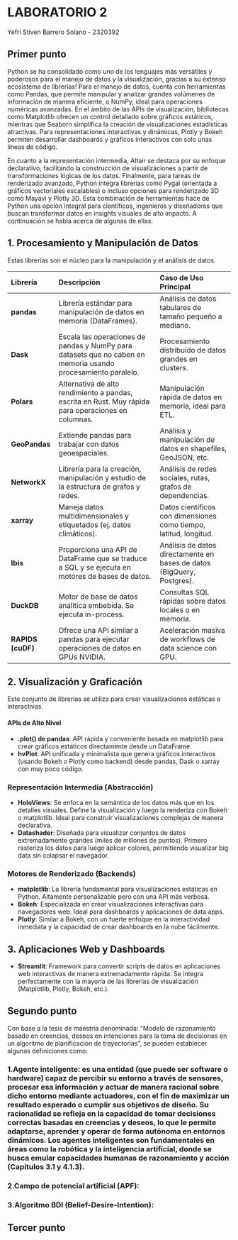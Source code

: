# LABORATORIO 2

Yefri Stiven Barrero Solano - 2320392

## Primer punto

Python se ha consolidado como uno de los lenguajes más versátiles y poderosos para el manejo de datos y la visualización, gracias a su extenso ecosistema de librerías! Para el manejo de datos, cuenta con herramientas como Pandas, que permite manipular y analizar grandes volúmenes de información de manera eficiente, o NumPy, ideal para operaciones numéricas avanzadas. En el ámbito de las APIs de visualización, bibliotecas como Matplotlib ofrecen un control detallado sobre gráficos estáticos, mientras que Seaborn simplifica la creación de visualizaciones estadísticas atractivas. Para representaciones interactivas y dinámicas, Plotly y Bokeh permiten desarrollar dashboards y gráficos interactivos con solo unas líneas de código.

En cuanto a la representación intermedia, Altair se destaca por su enfoque declarativo, facilitando la construcción de visualizaciones a partir de transformaciones lógicas de los datos. Finalmente, para tareas de renderizado avanzado, Python integra librerías como Pygal (orientada a gráficos vectoriales escalables) o incluso opciones para renderizado 3D como Mayavi y Plotly 3D. Esta combinación de herramientas hace de Python una opción integral para científicos, ingenieros y diseñadores que buscan transformar datos en insights visuales de alto impacto. A continuación se habla acerca de algunas de ellas:

## 1. Procesamiento y Manipulación de Datos

Estas librerías son el núcleo para la manipulación y el análisis de datos.

| Librería | Descripción | Caso de Uso Principal |
| :--- | :--- | :--- |
| **pandas** | Librería estándar para manipulación de datos en memoria (DataFrames). | Análisis de datos tabulares de tamaño pequeño a mediano. |
| **Dask** | Escala las operaciones de pandas y NumPy para datasets que no caben en memoria usando procesamiento paralelo. | Procesamiento distribuido de datos grandes en clusters. |
| **Polars** | Alternativa de alto rendimiento a pandas, escrita en Rust. Muy rápida para operaciones en columnas. | Manipulación rápida de datos en memoria, ideal para ETL. |
| **GeoPandas** | Extiende pandas para trabajar con datos geoespaciales. | Análisis y manipulación de datos en shapefiles, GeoJSON, etc. |
| **NetworkX** | Librería para la creación, manipulación y estudio de la estructura de grafos y redes. | Análisis de redes sociales, rutas, grafos de dependencias. |
| **xarray** | Maneja datos multidimensionales y etiquetados (ej. datos climáticos). | Datos científicos con dimensiones como tiempo, latitud, longitud. |
| **Ibis** | Proporciona una API de DataFrame que se traduce a SQL y se ejecuta en motores de bases de datos. | Análisis de datos directamente en bases de datos (BigQuery, Postgres). |
| **DuckDB** | Motor de base de datos analítica embebida. Se ejecuta in-process. | Consultas SQL rápidas sobre datos locales o en memoria. |
| **RAPIDS (cuDF)** | Ofrece una API similar a pandas para ejecutar operaciones de datos en GPUs NVIDIA. | Aceleración masiva de workflows de data science con GPU. |

## 2. Visualización y Graficación

Este conjunto de librerías se utiliza para crear visualizaciones estáticas e interactivas.

#### APIs de Alto Nivel
*   **.plot() de pandas**: API rápida y conveniente basada en matplotlib para crear gráficos estáticos directamente desde un DataFrame.
*   **hvPlot**: API unificada y minimalista que genera gráficos interactivos (usando Bokeh o Plotly como backend) desde pandas, Dask o xarray con muy poco código.

### Representación Intermedia (Abstracción)
*   **HoloViews**: Se enfoca en la semántica de los datos más que en los detalles visuales. Define la visualización y luego la renderiza con Bokeh o matplotlib. Ideal para construir visualizaciones complejas de manera declarativa.
*   **Datashader**: Diseñada para visualizar conjuntos de datos extremadamente grandes (miles de millones de puntos). Primero rasteriza los datos para luego aplicar colores, permitiendo visualizar big data sin colapsar el navegador.

### Motores de Renderizado (Backends)
*   **matplotlib**: La librería fundamental para visualizaciones estáticas en Python. Altamente personalizable pero con una API más verbosa.
*   **Bokeh**: Especializada en crear visualizaciones interactivas para navegadores web. Ideal para dashboards y aplicaciones de data apps.
*   **Plotly**: Similar a Bokeh, con un fuerte enfoque en la interactividad inmediata y la capacidad de crear dashboards en la nube fácilmente.

## 3. Aplicaciones Web y Dashboards

*   **Streamlit**: Framework para convertir scripts de datos en aplicaciones web interactivas de manera extremadamente rápida. Se integra perfectamente con la mayoría de las librerías de visualización (Matplotlib, Plotly, Bokeh, etc.).

## Segundo punto

Con base a la tesis de maestría denominada: "Modelo de razonamiento basado en creencias, deseos en intenciones para la toma de decisiones en un algoritmo de planificación de trayectorias", se pueden establecer algunas definiciones como:

### **1.Agente inteligente:** es una entidad (que puede ser software o hardware) capaz de percibir su entorno a través de sensores, procesar esa información y actuar de manera racional sobre dicho entorno mediante actuadores, con el fin de maximizar un resultado esperado o cumplir sus objetivos de diseño. Su racionalidad se refleja en la capacidad de tomar decisiones correctas basadas en creencias y deseos, lo que le permite adaptarse, aprender y operar de forma autónoma en entornos dinámicos. Los agentes inteligentes son fundamentales en áreas como la robótica y la inteligencia artificial, donde se busca emular capacidades humanas de razonamiento y acción (Capítulos 3.1 y 4.1.3).
### **2.Campo de potencial artificial (APF):**
### **3.Algoritmo BDI (Belief-Desire-Intention):**

## Tercer punto

